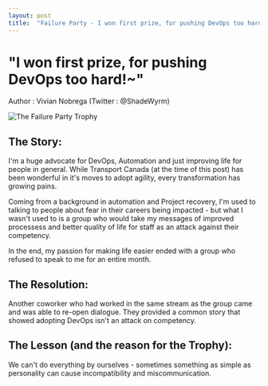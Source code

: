 ```yaml
---
layout: post
title:  "Failure Party - I won first prize, for pushing DevOps too hard!~"
---
```


# "I won first prize, for pushing DevOps too hard!~"

Author : Vivian Nobrega (Twitter : @ShadeWyrm)

![The Failure Party Trophy](https://pbs.twimg.com/media/D_wYlm3XkAEt2vo.jpg)

## The Story:

I'm a huge advocate for DevOps, Automation and just improving life for people in general. While Transport Canada (at the time of this post) has been wonderful in it's moves to adopt agility, every transformation has growing pains.

Coming from a background in automation and Project recovery, I'm used to talking to people about fear in their careers being impacted - but what I wasn't used to is a group who would take my messages of improved processess and better quality of life for staff as an attack against their competency.

In the end, my passion for making life easier ended with a group who refused to speak to me for an entire month.

## The Resolution:

Another coworker who had worked in the same stream as the group came and was able to re-open dialogue. They provided a common story that showed adopting DevOps isn't an attack on competency.

## The Lesson (and the reason for the Trophy):

We can't do everything by ourselves - sometimes something as simple as personality can cause incompatibility and miscommunication.